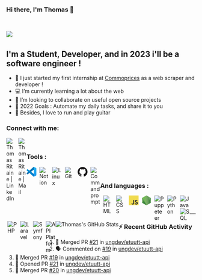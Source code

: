 ### Hi there, I'm Thomas 👋

<br />

![](https://img.shields.io/badge/Available%20for%20hire-Not%20now%20%E2%8F%B3-critical)

## I'm a Student, Developer, and in 2023 i'll be a software engineer !

- 👔 I just started my first internship at [Commoprices](https://commoprices.com/en) as a web scraper and developer !
- 💻 I’m currently learning a lot about the web
- 🤝 I’m looking to collaborate on useful open source projects
- 🎯 2022 Goals : Automate my daily tasks, and share it to you
- 🐣 Besides, I love to run and play guitar

### Connect with me:

[<img align="left" alt="Thomas Ritaine | LinkedIn" width="22px" src="https://cdn.jsdelivr.net/npm/simple-icons@v3/icons/linkedin.svg" />](https://www.linkedin.com/in/thomas-ritaine/)
[<img align="left" width="22px" style="margin-left:10px" alt="Thomas Ritaine | Mail" src="https://svgsilh.com/svg/146039.svg" />](mailto:thomas.ritaine@outlook.com)

<br />

### Tools :

<img align="left" width="26px" alt="Visual Studio Code" title="Visual Studio Code" src="https://raw.githubusercontent.com/github/explore/80688e429a7d4ef2fca1e82350fe8e3517d3494d/topics/visual-studio-code/visual-studio-code.png" />
<img align="left" width="26px" style="margin-left:8px" alt="Notion" title="Notion" src="https://cdn.worldvectorlogo.com/logos/notion-logo-1.svg" />
<img align="left" width="26px" style="margin-left:8px" alt="Linux" title="Linux" src="https://upload.wikimedia.org/wikipedia/commons/thumb/2/2b/Tux-simple.svg/154px-Tux-simple.svg.png" />
<img align="left" width="26px" style="margin-left:8px" alt="Git" title="Git" src="https://iconape.com/wp-content/png_logo_vector/git-icon.png" />
<img align="left" width="26px" style="margin-left:8px" alt="GitHub" title="GitHub" src="https://raw.githubusercontent.com/github/explore/78df643247d429f6cc873026c0622819ad797942/topics/github/github.png" />
<img align="left" width="26px" style="margin-left:8px" alt="Command prompt" title="Command prompt" src="https://cdn-icons-png.flaticon.com/512/0/655.png" />

<br />

### And languages :

<img align="left" width="26px" style="margin-left:8px" alt="HTML" title="HTML" src="https://cdn-icons-png.flaticon.com/512/732/732212.png" />
<img align="left" width="26px" style="margin-left:8px" alt="CSS" title="CSS" src="https://cdn-icons-png.flaticon.com/512/732/732190.png" />
<img align="left" width="26px" style="margin-left:8px" alt="JavaScript" title="JavaScript" src="https://raw.githubusercontent.com/github/explore/80688e429a7d4ef2fca1e82350fe8e3517d3494d/topics/javascript/javascript.png" />
<img align="left" width="26px" style="margin-left:8px" alt="Node.js" title="Node.js" src="https://raw.githubusercontent.com/github/explore/80688e429a7d4ef2fca1e82350fe8e3517d3494d/topics/nodejs/nodejs.png" />
<img align="left" width="26px" style="margin-left:8px" alt="Puppeteer" title="Puppeteer" src="https://seeklogo.com/images/P/puppeteer-logo-254C5F1692-seeklogo.com.png" />
<img align="left" width="26px" style="margin-left:8px" alt="Python" title="Python" src="https://upload.wikimedia.org/wikipedia/commons/thumb/c/c3/Python-logo-notext.svg/1200px-Python-logo-notext.svg.png" />
<img align="left" width="26px" style="margin-left:8px" alt="Java" title="Java" src="https://upload.wikimedia.org/wikipedia/fr/thumb/2/2e/Java_Logo.svg/550px-Java_Logo.svg.png" />
<img align="left" width="26px" style="margin-left:8px" alt="SQL" title="SQL" src="https://w7.pngwing.com/pngs/167/148/png-transparent-microsoft-azure-sql-database-microsoft-sql-server-database-blue-text-logo-thumbnail.png" />
<img align="left" width="26px" style="margin-left:3px" alt="PHP" title="PHP" src="https://upload.wikimedia.org/wikipedia/commons/thumb/2/27/PHP-logo.svg/2560px-PHP-logo.svg.png" />
<img align="left" width="26px" style="margin-left:8px" alt="Laravel" title="Laravel" src="https://upload.wikimedia.org/wikipedia/commons/thumb/9/9a/Laravel.svg/1200px-Laravel.svg.png" />
<img align="left" width="26px" style="margin-left:8px" alt="Symfony" title="Symfony" src="https://seeklogo.com/images/S/symfony-logo-AA34C8FC16-seeklogo.com.png" />
<img align="left" width="26px" style="margin-left:8px" alt="API Platform" title="API Platform" src="https://api-platform.com/static/74e20e175f4d908bbc0f1e2af28d3d66/Logo_Circle%20webby%20blue.svg" />
<br />
<br />

---

<img align="left" alt="Thomas's GitHub Stats" src="https://github-readme-stats.vercel.app/api?username=thomasritaine&show_icons=true&hide_border=true" />

### ⚡ Recent GitHub Activity
<!--START_SECTION:activity-->
1. 🎉 Merged PR [#21](https://github.com/ungdev/etuutt-api/pull/21) in [ungdev/etuutt-api](https://github.com/ungdev/etuutt-api)
2. 🗣 Commented on [#19](https://github.com/ungdev/etuutt-api/issues/19) in [ungdev/etuutt-api](https://github.com/ungdev/etuutt-api)
3. 🎉 Merged PR [#19](https://github.com/ungdev/etuutt-api/pull/19) in [ungdev/etuutt-api](https://github.com/ungdev/etuutt-api)
4. 💪 Opened PR [#21](https://github.com/ungdev/etuutt-api/pull/21) in [ungdev/etuutt-api](https://github.com/ungdev/etuutt-api)
5. 🎉 Merged PR [#20](https://github.com/ungdev/etuutt-api/pull/20) in [ungdev/etuutt-api](https://github.com/ungdev/etuutt-api)
<!--END_SECTION:activity-->
